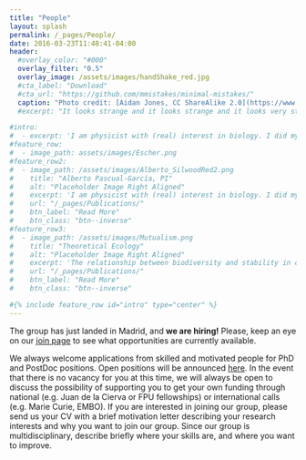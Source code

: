 ```yaml
---
title: "People"
layout: splash
permalink: /_pages/People/
date: 2016-03-23T11:48:41-04:00
header:
  #overlay_color: "#000"
  overlay_filter: "0.5"
  overlay_image: /assets/images/handShake_red.jpg
  #cta_label: "Download"
  #cta_url: "https://github.com/mmistakes/minimal-mistakes/"
  caption: "Photo credit: [Aidan Jones, CC ShareAlike 2.0](https://www.flickr.com/photos/aidan_jones/3575000735)"
  #excerpt: "It looks strange and it looks strange and it looks very strange; and then suddenly it doesn't look strange at all and you can't understand what made it look strange in the first place. Gertrude Stein."

#intro: 
#  - excerpt: 'I am physicist with (real) interest in biology. I did my PhD in the Center for Molecular Biology Severo Ochoa in Madrid (CSIC-UAM) under the supervision of [Dr. Ugo Bastolla](https://ub.cbm.uam.es/). Then I joined the Microbial Ecology laboratory of Imperial College London, led by [Prof. Thomas Bell](https://bellmicrobelab.wordpress.com/), and where I am still External Lecturer in the MSc of Computational Methods in Ecology and Evolution. I am currently a member of the Theoretical Biology group at ETH-Zürich, led by  [Prof. Sebastian Bonhoeffer](www.tb.ethz.ch). I focus on complex biological systems at the different scales, from molecules to large ecosystems, with special emphasis on microbial ecology, and considering experimental data whenever is possible. In the following, I briefly describe some areas of interest.'
#feature_row:
#  - image_path: assets/images/Escher.png
#feature_row2:
#  - image_path: /assets/images/Alberto_SilwoodRed2.png
#    title: "Alberto Pascual-García, PI"
#    alt: "Placeholder Image Right Aligned"
#    excerpt: 'I am physicist with (real) interest in biology. I did my PhD in the Centre for Molecular Biology Severo Ochoa in Madrid (CSIC-UAM) under the supervision of [Dr. Ugo Bastolla](https://ub.cbm.uam.es/). After my  PhD, I spent two years as a postdoctoral researcher the Microbial Ecology laboratory of Imperial College London, led by [Prof. Thomas Bell](https://bellmicrobelab.wordpress.com/), to then mov to the Theoretical Biology group at ETH-Zürich, headed by  [Prof. Sebastian Bonhoeffer](https://tb.ethz.ch/). I was a Fellow at the [Wissenschaftskolleg zu Berlin](https://www.wiko-berlin.de/) in 2021-2022, and I moved back to Spain in 2023 to lead the Integrative Biology laboratory at the [National Centre for Biotechnology](https://www.cnb.csic.es/index.php/en/).'
#    url: "/_pages/Publications/"
#    btn_label: "Read More"
#    btn_class: "btn--inverse"
#feature_row3:
#  - image_path: /assets/images/Mutualism.png
#    title: "Theoretical Ecology"
#    alt: "Placeholder Image Right Aligned"
#    excerpt: 'The relationship between biodiversity and stability in complex ecosystems has undergone a long debate involving intense theoretical research. I am interested in deciphering which is the role that the different species interactions have on this relationship, with particular emphasis on mutualistic interactions. Mutualism has been historically considered detrimental for biodiversity, overemphasizing the role of competition. We are challenging this view with a fresh perspective based on the importance of structural stability.'
#    url: "/_pages/Publications/"
#    btn_label: "Read More"
#    btn_class: "btn--inverse"

#{% include feature_row id="intro" type="center" %}
---
```


The group has just landed in Madrid, and **we are hiring!** Please, keep an eye on our [join page](/_pages/Join) to see what opportunities are currently available.

We al­ways wel­come ap­plic­a­tions from skilled and mo­tiv­ated people for PhD and PostDoc po­s­i­tions. Open positions will be announced [here](/_pages/Join). In the event that there is no vacancy for you at this time, we will always be open to discuss the possibility of supporting you to get your own funding through national (e.g. Juan de la Cierva or FPU fellowships) or international calls (e.g. Marie Curie, EMBO). If you are interested in joining our group, please send us your CV with a brief motivation letter describing your research interests and why you want to join our group. Since our group is multidisciplinary, describe briefly where your skills are, and where you want to improve.




